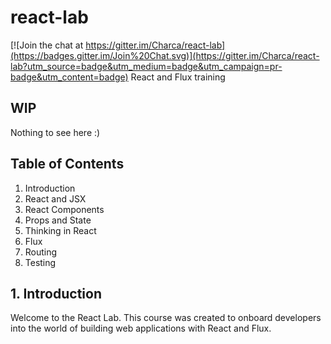 # react-lab

[![Join the chat at https://gitter.im/Charca/react-lab](https://badges.gitter.im/Join%20Chat.svg)](https://gitter.im/Charca/react-lab?utm_source=badge&utm_medium=badge&utm_campaign=pr-badge&utm_content=badge)
React and Flux training

## WIP
Nothing to see here :)

## Table of Contents
1. Introduction
2. React and JSX
3. React Components
4. Props and State
5. Thinking in React
6. Flux
7. Routing
8. Testing

## 1. Introduction

Welcome to the React Lab. This course was created to onboard developers into the world of building web applications with React and Flux.

